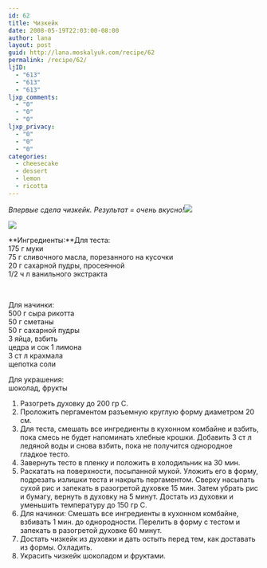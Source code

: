```yaml
---
id: 62
title: Чизкейк
date: 2008-05-19T22:03:00-08:00
author: lana
layout: post
guid: http://lana.moskalyuk.com/recipe/62
permalink: /recipe/62/
ljID:
  - "613"
  - "613"
  - "613"
ljxp_comments:
  - "0"
  - "0"
  - "0"
ljxp_privacy:
  - "0"
  - "0"
  - "0"
categories:
  - cheesecake
  - dessert
  - lemon
  - ricotta
---
```

_Впервые сдела чизкейк. Результат = очень вкусно!_![](http://farm3.static.flickr.com/2281/2506873028_afd23389a9.jpg?v=0)

![](http://farm3.static.flickr.com/2279/2508084699_50271cb15b.jpg?v=0) 

**Ингредиенты:**Для теста:  
175 г муки  
75 г сливочного масла, порезанного на кусочки  
20 г сахарной пудры, просеянной  
1/2 ч л ванильного экстракта

 

Для начинки:  
500 г сыра рикотта  
50 г сметаны  
50 г сахарной пудры  
3 яйца, взбить  
цедра и сок 1 лимона  
3 ст л крахмала  
щепотка соли

Для украшения:  
шоколад, фрукты

1. Разогреть духовку до 200 гр С.  
2. Проложить пергаментом разъемную круглую форму диаметром 20 см.  
3. Для теста, смешать все ингредиенты в кухонном комбайне и взбить, пока смесь не будет напоминать хлебные крошки. Добавить 3 ст л ледяной воды и снова взбить, пока не получится однородное гладкое тесто.  
4. Завернуть тесто в пленку и положить в холодильник на 30 мин.  
5. Раскатать на поверхности, посыпанной мукой. Уложить его в форму, подрезать излишки теста и накрыть пергаментом. Сверху насыпать сухой рис и запекать в разогретой духовке 15 мин. Затем убрать рис и бумагу, вернуть в духовку на 5 минут. Достать из духовки и уменьшить температуру до 150 гр С.  
6. Для начинки: Смешать все ингредиенты в кухонном комбайне, взбивать 1 мин. до однородности. Перелить в форму с тестом и запекать в разогретой духовке 60 минут.  
7. Достать чизкейк из духовки и дать остыть перед тем, как доставать из формы. Охладить.  
8. Украсить чизкейк шоколадом и фруктами.